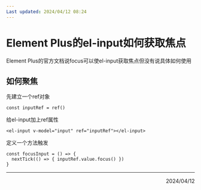 ```yaml
---
Last updated: 2024/04/12 08:24
---
```

# Element Plus的el-input如何获取焦点
Element Plus的官方文档说focus可以使el-input获取焦点但没有说具体如何使用
## 如何聚焦
先建立一个ref对象
```
const inputRef = ref()
```
给el-input加上ref属性
```
<el-input v-model="input" ref="inputRef"></el-input>
```
定义一个方法触发
```
const focusInput = () => { 
  nextTick(() => { inputRef.value.focus() }) 
}
```

---

<div align="right">2024/04/12</div>